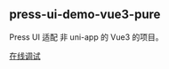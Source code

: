 ## press-ui-demo-vue3-pure

Press UI 适配 非 uni-app 的 Vue3 的项目。

[在线调试](https://stackblitz.com/~/github.com/novlan1/press-ui-demo-vue3-pure)
